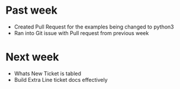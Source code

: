 # Past week

* Created Pull Request for the examples being changed to python3
* Ran into Git issue with Pull request from previous week

# Next week

* Whats New Ticket is tabled
* Build Extra Line ticket docs effectively
